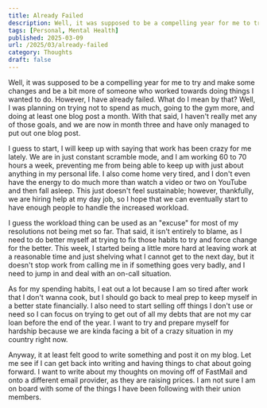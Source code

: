 ```yaml
---
title: Already Failed
description: Well, it was supposed to be a compelling year for me to try and make some changes and be a bit more of someone who worked towards doing things I wanted to do. However, I have already failed. What do I mean by that? Well...
tags: [Personal, Mental Health]
published: 2025-03-09
url: /2025/03/already-failed
category: Thoughts
draft: false
---
```


Well, it was supposed to be a compelling year for me to try and make some changes and be a bit more of someone who worked towards doing things I wanted to do. However, I have already failed. What do I mean by that? Well, I was planning on trying not to spend as much, going to the gym more, and doing at least one blog post a month. With that said, I haven't really met any of those goals, and we are now in month three and have only managed to put out one blog post.

I guess to start, I will keep up with saying that work has been crazy for me lately. We are in just constant scramble mode, and I am working 60 to 70 hours a week, preventing me from being able to keep up with just about anything in my personal life. I also come home very tired, and I don't even have the energy to do much more than watch a video or two on YouTube and then fall asleep. This just doesn't feel sustainable; however, thankfully, we are hiring help at my day job, so I hope that we can eventually start to have enough people to handle the increased workload.

I guess the workload thing can be used as an "excuse" for most of my resolutions not being met so far. That said, it isn't entirely to blame, as I need to do better myself at trying to fix those habits to try and force change for the better. This week, I started being a little more hard at leaving work at a reasonable time and just shelving what I cannot get to the next day, but it doesn't stop work from calling me in if something goes very badly, and I need to jump in and deal with an on-call situation.

As for my spending habits, I eat out a lot because I am so tired after work that I don't wanna cook, but I should go back to meal prep to keep myself in a better state financially. I also need to start selling off things I don't use or need so I can focus on trying to get out of all my debts that are not my car loan before the end of the year. I want to try and prepare myself for hardship because we are kinda facing a bit of a crazy situation in my country right now.

Anyway, it at least felt good to write something and post it on my blog. Let me see if I can get back into writing and having things to chat about going forward. I want to write about my thoughts on moving off of FastMail and onto a different email provider, as they are raising prices. I am not sure I am on board with some of the things I have been following with their union members.